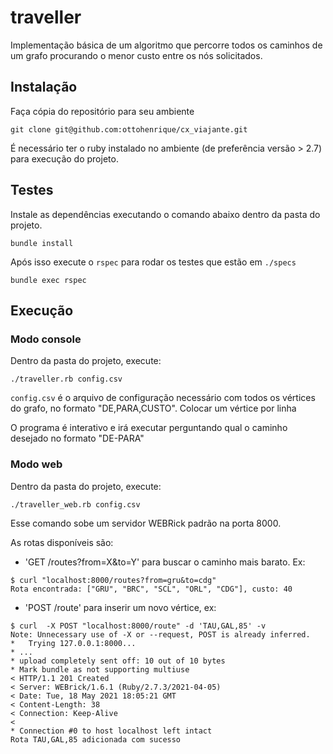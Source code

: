 # traveller

Implementação básica de um algoritmo que percorre todos os caminhos de um grafo procurando o menor custo entre os nós solicitados.

## Instalação

Faça cópia do repositório para seu ambiente

```
git clone git@github.com:ottohenrique/cx_viajante.git
```
É necessário ter o ruby instalado no ambiente (de preferência versão > 2.7) para execução do projeto.

## Testes

Instale as dependências executando o comando abaixo dentro da pasta do projeto.

```
bundle install
```

Após isso execute o `rspec` para rodar os testes que estão em `./specs`

```
bundle exec rspec
```

## Execução

### Modo console

Dentro da pasta do projeto, execute:

```
./traveller.rb config.csv
```

`config.csv` é o arquivo de configuração necessário com todos os vértices do grafo, no formato "DE,PARA,CUSTO". Colocar um vértice por linha

O programa é interativo e irá executar perguntando qual o caminho desejado no formato "DE-PARA"

### Modo web

Dentro da pasta do projeto, execute:

```
./traveller_web.rb config.csv
```

Esse comando sobe um servidor WEBRick padrão na porta 8000.

As rotas disponíveis são:

- 'GET /routes?from=X&to=Y' para buscar o caminho mais barato. Ex:

```
$ curl "localhost:8000/routes?from=gru&to=cdg"
Rota encontrada: ["GRU", "BRC", "SCL", "ORL", "CDG"], custo: 40
```

- 'POST /route' para inserir um novo vértice, ex:
```
$ curl  -X POST "localhost:8000/route" -d 'TAU,GAL,85' -v
Note: Unnecessary use of -X or --request, POST is already inferred.
*   Trying 127.0.0.1:8000...
* ...
* upload completely sent off: 10 out of 10 bytes
* Mark bundle as not supporting multiuse
< HTTP/1.1 201 Created
< Server: WEBrick/1.6.1 (Ruby/2.7.3/2021-04-05)
< Date: Tue, 18 May 2021 18:05:21 GMT
< Content-Length: 38
< Connection: Keep-Alive
< 
* Connection #0 to host localhost left intact
Rota TAU,GAL,85 adicionada com sucesso
```
